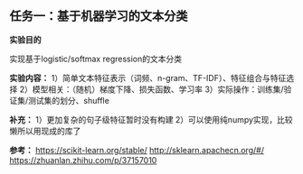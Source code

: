 ## 任务一：基于机器学习的文本分类

**实验目的**

实现基于logistic/softmax regression的文本分类

**实验内容：**
1）简单文本特征表示（词频、n-gram、TF-IDF）、特征组合与特征选择
2）模型相关：（随机）梯度下降、损失函数、学习率
3）实际操作：训练集/验证集/测试集的划分、shuffle

**补充：**
1）更加复杂的句子级特征暂时没有构建
2）可以使用纯numpy实现，比较懒所以用现成的库了

**参考：**
https://scikit-learn.org/stable/
http://sklearn.apachecn.org/#/
https://zhuanlan.zhihu.com/p/37157010